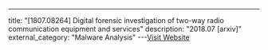 ---
title: "[1807.08264] Digital forensic investigation of two-way radio communication equipment and services"
description: "2018.07 [arxiv]"
external_category: "Malware Analysis"
---[Visit Website](https://arxiv.org/abs/1807.08264)

